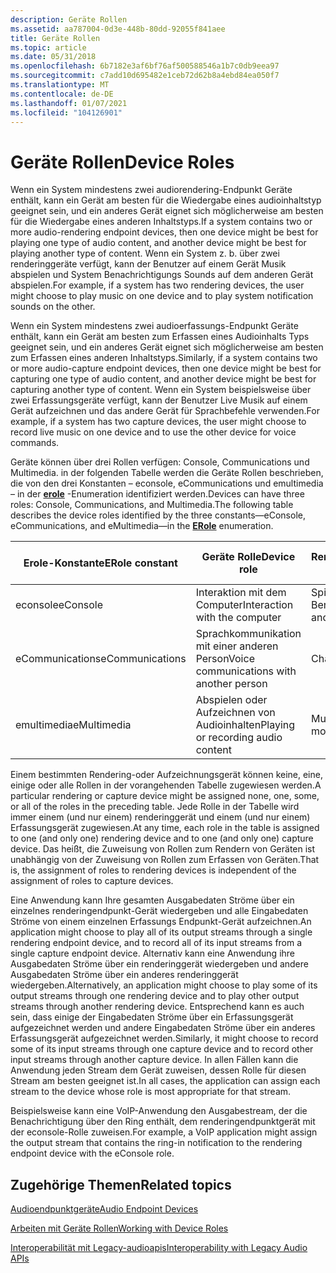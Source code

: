 ```yaml
---
description: Geräte Rollen
ms.assetid: aa787004-0d3e-448b-80dd-92055f841aee
title: Geräte Rollen
ms.topic: article
ms.date: 05/31/2018
ms.openlocfilehash: 6b7182e3af6bf76af500588546a1b7c0db9eea97
ms.sourcegitcommit: c7add10d695482e1ceb72d62b8a4ebd84ea050f7
ms.translationtype: MT
ms.contentlocale: de-DE
ms.lasthandoff: 01/07/2021
ms.locfileid: "104126901"
---
```

# <a name="device-roles"></a><span data-ttu-id="9d0cf-103">Geräte Rollen</span><span class="sxs-lookup"><span data-stu-id="9d0cf-103">Device Roles</span></span>

<span data-ttu-id="9d0cf-104">Wenn ein System mindestens zwei audiorendering-Endpunkt Geräte enthält, kann ein Gerät am besten für die Wiedergabe eines audioinhaltstyp geeignet sein, und ein anderes Gerät eignet sich möglicherweise am besten für die Wiedergabe eines anderen Inhaltstyps.</span><span class="sxs-lookup"><span data-stu-id="9d0cf-104">If a system contains two or more audio-rendering endpoint devices, then one device might be best for playing one type of audio content, and another device might be best for playing another type of content.</span></span> <span data-ttu-id="9d0cf-105">Wenn ein System z. b. über zwei renderinggeräte verfügt, kann der Benutzer auf einem Gerät Musik abspielen und System Benachrichtigungs Sounds auf dem anderen Gerät abspielen.</span><span class="sxs-lookup"><span data-stu-id="9d0cf-105">For example, if a system has two rendering devices, the user might choose to play music on one device and to play system notification sounds on the other.</span></span>

<span data-ttu-id="9d0cf-106">Wenn ein System mindestens zwei audioerfassungs-Endpunkt Geräte enthält, kann ein Gerät am besten zum Erfassen eines Audioinhalts Typs geeignet sein, und ein anderes Gerät eignet sich möglicherweise am besten zum Erfassen eines anderen Inhaltstyps.</span><span class="sxs-lookup"><span data-stu-id="9d0cf-106">Similarly, if a system contains two or more audio-capture endpoint devices, then one device might be best for capturing one type of audio content, and another device might be best for capturing another type of content.</span></span> <span data-ttu-id="9d0cf-107">Wenn ein System beispielsweise über zwei Erfassungsgeräte verfügt, kann der Benutzer Live Musik auf einem Gerät aufzeichnen und das andere Gerät für Sprachbefehle verwenden.</span><span class="sxs-lookup"><span data-stu-id="9d0cf-107">For example, if a system has two capture devices, the user might choose to record live music on one device and to use the other device for voice commands.</span></span>

<span data-ttu-id="9d0cf-108">Geräte können über drei Rollen verfügen: Console, Communications und Multimedia. in der folgenden Tabelle werden die Geräte Rollen beschrieben, die von den drei Konstanten – econsole, eCommunications und emultimedia – in der [**erole**](/windows/win32/api/mmdeviceapi/ne-mmdeviceapi-erole) -Enumeration identifiziert werden.</span><span class="sxs-lookup"><span data-stu-id="9d0cf-108">Devices can have three roles: Console, Communications, and Multimedia.The following table describes the device roles identified by the three constants—eConsole, eCommunications, and eMultimedia—in the [**ERole**](/windows/win32/api/mmdeviceapi/ne-mmdeviceapi-erole) enumeration.</span></span>



| <span data-ttu-id="9d0cf-109">Erole-Konstante</span><span class="sxs-lookup"><span data-stu-id="9d0cf-109">ERole constant</span></span>  | <span data-ttu-id="9d0cf-110">Geräte Rolle</span><span class="sxs-lookup"><span data-stu-id="9d0cf-110">Device role</span></span>                              | <span data-ttu-id="9d0cf-111">Renderingbeispiele</span><span class="sxs-lookup"><span data-stu-id="9d0cf-111">Rendering examples</span></span>             | <span data-ttu-id="9d0cf-112">Beispiele für die Erfassung</span><span class="sxs-lookup"><span data-stu-id="9d0cf-112">Capture examples</span></span>                   |
|-----------------|------------------------------------------|--------------------------------|------------------------------------|
| <span data-ttu-id="9d0cf-113">econsole</span><span class="sxs-lookup"><span data-stu-id="9d0cf-113">eConsole</span></span>        | <span data-ttu-id="9d0cf-114">Interaktion mit dem Computer</span><span class="sxs-lookup"><span data-stu-id="9d0cf-114">Interaction with the computer</span></span>            | <span data-ttu-id="9d0cf-115">Spiele und System Benachrichtigungen</span><span class="sxs-lookup"><span data-stu-id="9d0cf-115">Games and system notifications</span></span> | <span data-ttu-id="9d0cf-116">Sprachbefehle</span><span class="sxs-lookup"><span data-stu-id="9d0cf-116">Voice commands</span></span>                     |
| <span data-ttu-id="9d0cf-117">eCommunications</span><span class="sxs-lookup"><span data-stu-id="9d0cf-117">eCommunications</span></span> | <span data-ttu-id="9d0cf-118">Sprachkommunikation mit einer anderen Person</span><span class="sxs-lookup"><span data-stu-id="9d0cf-118">Voice communications with another person</span></span> | <span data-ttu-id="9d0cf-119">Chat und VoIP</span><span class="sxs-lookup"><span data-stu-id="9d0cf-119">Chat and VoIP</span></span>                  | <span data-ttu-id="9d0cf-120">Chat und VoIP</span><span class="sxs-lookup"><span data-stu-id="9d0cf-120">Chat and VoIP</span></span>                      |
| <span data-ttu-id="9d0cf-121">emultimedia</span><span class="sxs-lookup"><span data-stu-id="9d0cf-121">eMultimedia</span></span>     | <span data-ttu-id="9d0cf-122">Abspielen oder Aufzeichnen von Audioinhalten</span><span class="sxs-lookup"><span data-stu-id="9d0cf-122">Playing or recording audio content</span></span>       | <span data-ttu-id="9d0cf-123">Musik und Filme</span><span class="sxs-lookup"><span data-stu-id="9d0cf-123">Music and movies</span></span>               | <span data-ttu-id="9d0cf-124">Erzählung und Live Musik Aufzeichnung</span><span class="sxs-lookup"><span data-stu-id="9d0cf-124">Narration and live music recording</span></span> |



 

<span data-ttu-id="9d0cf-125">Einem bestimmten Rendering-oder Aufzeichnungsgerät können keine, eine, einige oder alle Rollen in der vorangehenden Tabelle zugewiesen werden.</span><span class="sxs-lookup"><span data-stu-id="9d0cf-125">A particular rendering or capture device might be assigned none, one, some, or all of the roles in the preceding table.</span></span> <span data-ttu-id="9d0cf-126">Jede Rolle in der Tabelle wird immer einem (und nur einem) renderinggerät und einem (und nur einem) Erfassungsgerät zugewiesen.</span><span class="sxs-lookup"><span data-stu-id="9d0cf-126">At any time, each role in the table is assigned to one (and only one) rendering device and to one (and only one) capture device.</span></span> <span data-ttu-id="9d0cf-127">Das heißt, die Zuweisung von Rollen zum Rendern von Geräten ist unabhängig von der Zuweisung von Rollen zum Erfassen von Geräten.</span><span class="sxs-lookup"><span data-stu-id="9d0cf-127">That is, the assignment of roles to rendering devices is independent of the assignment of roles to capture devices.</span></span>

<span data-ttu-id="9d0cf-128">Eine Anwendung kann Ihre gesamten Ausgabedaten Ströme über ein einzelnes renderingendpunkt-Gerät wiedergeben und alle Eingabedaten Ströme von einem einzelnen Erfassungs Endpunkt-Gerät aufzeichnen.</span><span class="sxs-lookup"><span data-stu-id="9d0cf-128">An application might choose to play all of its output streams through a single rendering endpoint device, and to record all of its input streams from a single capture endpoint device.</span></span> <span data-ttu-id="9d0cf-129">Alternativ kann eine Anwendung ihre Ausgabedaten Ströme über ein renderinggerät wiedergeben und andere Ausgabedaten Ströme über ein anderes renderinggerät wiedergeben.</span><span class="sxs-lookup"><span data-stu-id="9d0cf-129">Alternatively, an application might choose to play some of its output streams through one rendering device and to play other output streams through another rendering device.</span></span> <span data-ttu-id="9d0cf-130">Entsprechend kann es auch sein, dass einige der Eingabedaten Ströme über ein Erfassungsgerät aufgezeichnet werden und andere Eingabedaten Ströme über ein anderes Erfassungsgerät aufgezeichnet werden.</span><span class="sxs-lookup"><span data-stu-id="9d0cf-130">Similarly, it might choose to record some of its input streams through one capture device and to record other input streams through another capture device.</span></span> <span data-ttu-id="9d0cf-131">In allen Fällen kann die Anwendung jeden Stream dem Gerät zuweisen, dessen Rolle für diesen Stream am besten geeignet ist.</span><span class="sxs-lookup"><span data-stu-id="9d0cf-131">In all cases, the application can assign each stream to the device whose role is most appropriate for that stream.</span></span>

<span data-ttu-id="9d0cf-132">Beispielsweise kann eine VoIP-Anwendung den Ausgabestream, der die Benachrichtigung über den Ring enthält, dem renderingendpunktgerät mit der econsole-Rolle zuweisen.</span><span class="sxs-lookup"><span data-stu-id="9d0cf-132">For example, a VoIP application might assign the output stream that contains the ring-in notification to the rendering endpoint device with the eConsole role.</span></span>

## <a name="related-topics"></a><span data-ttu-id="9d0cf-133">Zugehörige Themen</span><span class="sxs-lookup"><span data-stu-id="9d0cf-133">Related topics</span></span>

<dl> <dt>

[<span data-ttu-id="9d0cf-134">Audioendpunktgeräte</span><span class="sxs-lookup"><span data-stu-id="9d0cf-134">Audio Endpoint Devices</span></span>](audio-endpoint-devices.md)
</dt> <dt>

[<span data-ttu-id="9d0cf-135">Arbeiten mit Geräte Rollen</span><span class="sxs-lookup"><span data-stu-id="9d0cf-135">Working with Device Roles</span></span>](device-roles-in-windows-vista.md)
</dt> <dt>

[<span data-ttu-id="9d0cf-136">Interoperabilität mit Legacy-audioapis</span><span class="sxs-lookup"><span data-stu-id="9d0cf-136">Interoperability with Legacy Audio APIs</span></span>](interoperability-with-legacy-audio-apis.md)
</dt> </dl>

 

 



